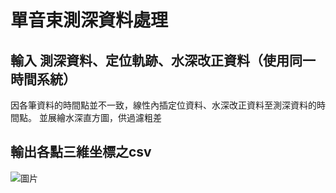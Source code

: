 # 單音束測深資料處理
## 輸入 測深資料、定位軌跡、水深改正資料（使用同一時間系統）
因各筆資料的時間點並不一致，線性內插定位資料、水深改正資料至測深資料的時間點。
並展繪水深直方圖，供過濾粗差
## 輸出各點三維坐標之csv
![圖片](https://user-images.githubusercontent.com/85786839/175549183-4cb85862-2408-458c-b09a-4f8894750e62.png)

